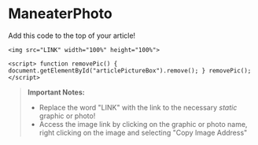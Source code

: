 # ManeaterPhoto
Add this code to the top of your article!

`<img src="LINK" width="100%" height="100%">`

`<script>
function removePic() {
document.getElementById("articlePictureBox").remove();
}
removePic();</script>`

> **Important Notes:**
> - Replace the word "LINK" with the link to the necessary *static* graphic or photo!
> - Access the image link by clicking on the graphic or photo name, right clicking on the image and selecting "Copy Image Address"


